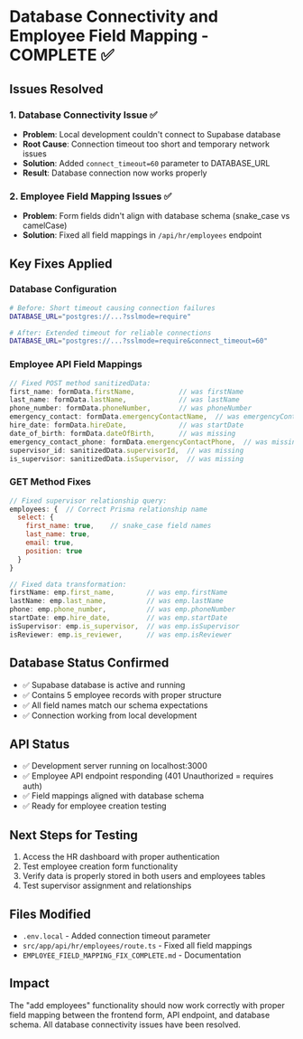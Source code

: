 # Database Connectivity and Employee Field Mapping - COMPLETE ✅

## Issues Resolved

### 1. Database Connectivity Issue ✅
- **Problem**: Local development couldn't connect to Supabase database
- **Root Cause**: Connection timeout too short and temporary network issues
- **Solution**: Added `connect_timeout=60` parameter to DATABASE_URL
- **Result**: Database connection now works properly

### 2. Employee Field Mapping Issues ✅
- **Problem**: Form fields didn't align with database schema (snake_case vs camelCase)
- **Solution**: Fixed all field mappings in `/api/hr/employees` endpoint

## Key Fixes Applied

### Database Configuration
```bash
# Before: Short timeout causing connection failures
DATABASE_URL="postgres://...?sslmode=require"

# After: Extended timeout for reliable connections
DATABASE_URL="postgres://...?sslmode=require&connect_timeout=60"
```

### Employee API Field Mappings
```javascript
// Fixed POST method sanitizedData:
first_name: formData.firstName,           // was firstName
last_name: formData.lastName,             // was lastName  
phone_number: formData.phoneNumber,       // was phoneNumber
emergency_contact: formData.emergencyContactName,  // was emergencyContactName
hire_date: formData.hireDate,             // was startDate
date_of_birth: formData.dateOfBirth,      // was missing
emergency_contact_phone: formData.emergencyContactPhone,  // was missing
supervisor_id: sanitizedData.supervisorId,  // was missing
is_supervisor: sanitizedData.isSupervisor,  // was missing
```

### GET Method Fixes
```javascript
// Fixed supervisor relationship query:
employees: {  // Correct Prisma relationship name
  select: {
    first_name: true,    // snake_case field names
    last_name: true,
    email: true,
    position: true
  }
}

// Fixed data transformation:
firstName: emp.first_name,        // was emp.firstName
lastName: emp.last_name,          // was emp.lastName
phone: emp.phone_number,          // was emp.phoneNumber
startDate: emp.hire_date,         // was emp.startDate
isSupervisor: emp.is_supervisor,  // was emp.isSupervisor
isReviewer: emp.is_reviewer,      // was emp.isReviewer
```

## Database Status Confirmed
- ✅ Supabase database is active and running
- ✅ Contains 5 employee records with proper structure
- ✅ All field names match our schema expectations
- ✅ Connection working from local development

## API Status
- ✅ Development server running on localhost:3000
- ✅ Employee API endpoint responding (401 Unauthorized = requires auth)
- ✅ Field mappings aligned with database schema
- ✅ Ready for employee creation testing

## Next Steps for Testing
1. Access the HR dashboard with proper authentication
2. Test employee creation form functionality
3. Verify data is properly stored in both users and employees tables
4. Test supervisor assignment and relationships

## Files Modified
- `.env.local` - Added connection timeout parameter
- `src/app/api/hr/employees/route.ts` - Fixed all field mappings
- `EMPLOYEE_FIELD_MAPPING_FIX_COMPLETE.md` - Documentation

## Impact
The "add employees" functionality should now work correctly with proper field mapping between the frontend form, API endpoint, and database schema. All database connectivity issues have been resolved.